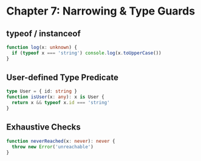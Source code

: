 # Chapter 7: Narrowing & Type Guards

## typeof / instanceof

```ts
function log(x: unknown) {
  if (typeof x === 'string') console.log(x.toUpperCase())
}
```

## User-defined Type Predicate

```ts
type User = { id: string }
function isUser(x: any): x is User {
  return x && typeof x.id === 'string'
}
```

## Exhaustive Checks

```ts
function neverReached(x: never): never {
  throw new Error('unreachable')
}
```
